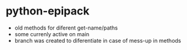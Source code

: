 # python-epipack

- old methods for diferent get-name/paths
- some currenly active on main
- branch was created to diferentiate in case of mess-up in methods
